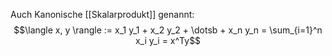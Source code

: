 Auch Kanonische [[Skalarprodukt]] genannt:
$$\langle x, y \rangle := x_1 y_1 + x_2 y_2 + \dotsb + x_n y_n = \sum_{i=1}^n x_i y_i = x^Ty$$